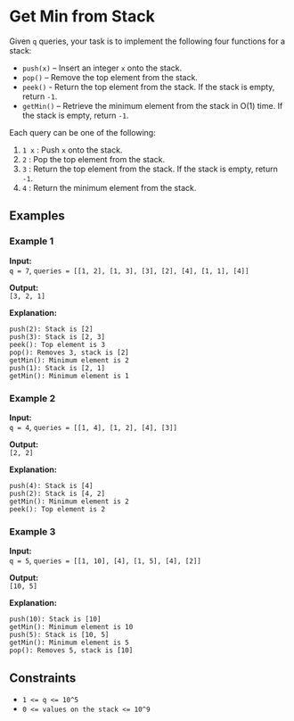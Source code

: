 # Get Min from Stack

Given `q` queries, your task is to implement the following four functions for a stack:

- `push(x)` – Insert an integer `x` onto the stack.
- `pop()` – Remove the top element from the stack.
- `peek()` - Return the top element from the stack. If the stack is empty, return `-1`.
- `getMin()` – Retrieve the minimum element from the stack in O(1) time. If the stack is empty, return `-1`.

Each query can be one of the following:

1. `1 x` : Push `x` onto the stack.
2. `2` : Pop the top element from the stack.
3. `3` : Return the top element from the stack. If the stack is empty, return `-1`.
4. `4` : Return the minimum element from the stack.

## Examples

### Example 1

**Input:**  
`q = 7`, `queries = [[1, 2], [1, 3], [3], [2], [4], [1, 1], [4]]`

**Output:**  
`[3, 2, 1]`

**Explanation:**  
```
push(2): Stack is [2]
push(3): Stack is [2, 3]
peek(): Top element is 3
pop(): Removes 3, stack is [2]
getMin(): Minimum element is 2
push(1): Stack is [2, 1]
getMin(): Minimum element is 1
```

### Example 2

**Input:**  
`q = 4`, `queries = [[1, 4], [1, 2], [4], [3]]`

**Output:**  
`[2, 2]`

**Explanation:**  
```
push(4): Stack is [4]
push(2): Stack is [4, 2]
getMin(): Minimum element is 2
peek(): Top element is 2
```

### Example 3

**Input:**  
`q = 5`, `queries = [[1, 10], [4], [1, 5], [4], [2]]`

**Output:**  
`[10, 5]`

**Explanation:**  
```
push(10): Stack is [10]
getMin(): Minimum element is 10
push(5): Stack is [10, 5]
getMin(): Minimum element is 5
pop(): Removes 5, stack is [10]
```

## Constraints

- `1 <= q <= 10^5`
- `0 <= values on the stack <= 10^9`